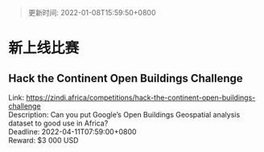 > 更新时间: 2022-01-08T15:59:50+0800 

# 新上线比赛


## Hack the Continent Open Buildings Challenge
Link: https://zindi.africa/competitions/hack-the-continent-open-buildings-challenge  
Description: Can you put Google’s Open Buildings Geospatial analysis dataset to good use in Africa?   
Deadline: 2022-04-11T07:59:00+0800  
Reward: $3 000 USD  

